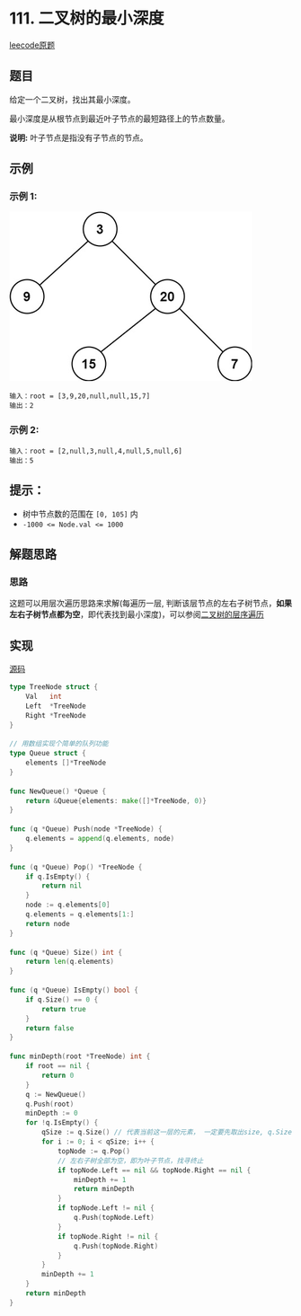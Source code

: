 # 111. 二叉树的最小深度

[leecode原题](https://leetcode.cn/problems/minimum-depth-of-binary-tree/)

## 题目

给定一个二叉树，找出其最小深度。

最小深度是从根节点到最近叶子节点的最短路径上的节点数量。

**说明:** 叶子节点是指没有子节点的节点。


## 示例

### 示例 1:
![](images/ex_depth.jpg)
```text
输入：root = [3,9,20,null,null,15,7]
输出：2
```

### 示例 2:

```text
输入：root = [2,null,3,null,4,null,5,null,6]
输出：5
```

## 提示：
- 树中节点数的范围在 `[0, 105]` 内
- `-1000 <= Node.val <= 1000`

## 解题思路

### 思路

这题可以用层次遍历思路来求解(每遍历一层, 判断该层节点的左右子树节点，**如果左右子树节点都为空**，即代表找到最小深度)，可以参阅[二叉树的层序遍历](102-二叉树的层序遍历.md)

## 实现

[源码](./code/111-minimum-depth-of-binary-tree/main.go)
```go
type TreeNode struct {
	Val   int
	Left  *TreeNode
	Right *TreeNode
}

// 用数组实现个简单的队列功能
type Queue struct {
	elements []*TreeNode
}

func NewQueue() *Queue {
	return &Queue{elements: make([]*TreeNode, 0)}
}

func (q *Queue) Push(node *TreeNode) {
	q.elements = append(q.elements, node)
}

func (q *Queue) Pop() *TreeNode {
	if q.IsEmpty() {
		return nil
	}
	node := q.elements[0]
	q.elements = q.elements[1:]
	return node
}

func (q *Queue) Size() int {
	return len(q.elements)
}

func (q *Queue) IsEmpty() bool {
	if q.Size() == 0 {
		return true
	}
	return false
}

func minDepth(root *TreeNode) int {
	if root == nil {
		return 0
	}
	q := NewQueue()
	q.Push(root)
	minDepth := 0
	for !q.IsEmpty() {
		qSize := q.Size() // 代表当前这一层的元素， 一定要先取出size, q.Size()会一直变化
		for i := 0; i < qSize; i++ {
			topNode := q.Pop()
			// 左右子树全部为空，即为叶子节点，找寻终止
			if topNode.Left == nil && topNode.Right == nil {
				minDepth += 1
				return minDepth
			}
			if topNode.Left != nil {
				q.Push(topNode.Left)
			}
			if topNode.Right != nil {
				q.Push(topNode.Right)
			}
		}
		minDepth += 1
	}
	return minDepth
}
```
